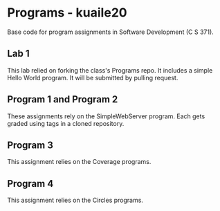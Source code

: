 # Programs - kuaile20
Base code for program assignments in Software Development (C S 371). 

## Lab 1
This lab relied on forking the class's Programs repo. It includes a simple Hello World program. It will be submitted by pulling request.

## Program 1 and Program 2
These assignments rely on the SimpleWebServer program. Each gets graded using tags in a cloned repository. 

## Program 3
This assignment relies on the Coverage programs. 

## Program 4
This assignment relies on the Circles programs. 
